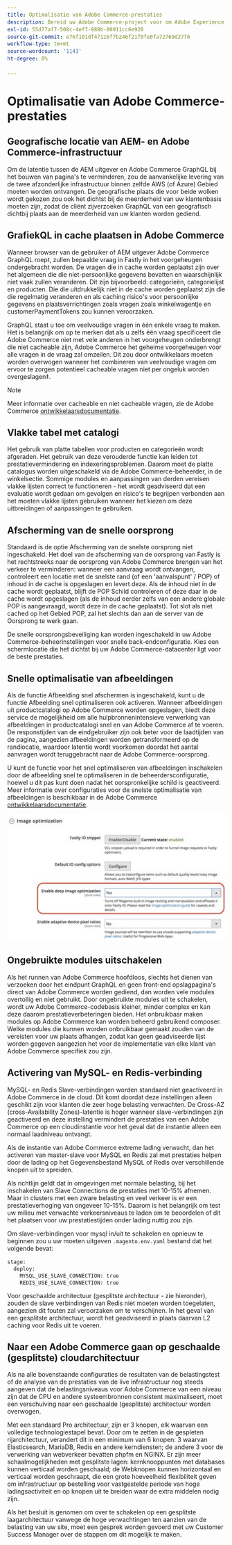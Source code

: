 ```yaml
---
title: Optimalisatie van Adobe Commerce-prestaties
description: Bereid uw Adobe Commerce-project voor om Adobe Experience Manager als CMS te gebruiken door enkele standaardinstellingen te wijzigen.
exl-id: 55d77af7-508c-4ef7-888b-00911cc6e920
source-git-commit: e76f101df47116f7b246f21f0fe0fa72769d2776
workflow-type: tm+mt
source-wordcount: '1143'
ht-degree: 0%

---
```


# Optimalisatie van Adobe Commerce-prestaties

## Geografische locatie van AEM- en Adobe Commerce-infrastructuur

Om de latentie tussen de AEM uitgever en Adobe Commerce GraphQL bij het bouwen van pagina&#39;s te verminderen, zou de aanvankelijke levering van de twee afzonderlijke infrastructuur binnen zelfde AWS (of Azure) Gebied moeten worden ontvangen. De geografische plaats die voor beide wolken wordt gekozen zou ook het dichtst bij de meerderheid van uw klantenbasis moeten zijn, zodat de cliënt zijverzoeken GraphQL van een geografisch dichtbij plaats aan de meerderheid van uw klanten worden gediend.

## GrafiekQL in cache plaatsen in Adobe Commerce

Wanneer browser van de gebruiker of AEM uitgever Adobe Commerce GraphQL roept, zullen bepaalde vraag in Fastly in het voorgeheugen ondergebracht worden. De vragen die in cache worden geplaatst zijn over het algemeen die die niet-persoonlijke gegevens bevatten en waarschijnlijk niet vaak zullen veranderen. Dit zijn bijvoorbeeld: categorieën, categorielijst en producten. Die die uitdrukkelijk niet in de cache worden geplaatst zijn die die regelmatig veranderen en als caching risico&#39;s voor persoonlijke gegevens en plaatsverrichtingen zoals vragen zoals winkelwagentje en customerPaymentTokens zou kunnen veroorzaken.

GraphQL staat u toe om veelvoudige vragen in één enkele vraag te maken. Het is belangrijk om op te merken dat als u zelfs één vraag specificeert die Adobe Commerce niet met vele anderen in het voorgeheugen onderbrengt die niet cacheable zijn, Adobe Commerce het geheime voorgeheugen voor alle vragen in de vraag zal omzeilen. Dit zou door ontwikkelaars moeten worden overwogen wanneer het combineren van veelvoudige vragen om ervoor te zorgen potentieel cacheable vragen niet per ongeluk worden overgeslagen‡.

>[!NOTE]
>
> Meer informatie over cacheable en niet cacheable vragen, zie de Adobe Commerce [ontwikkelaarsdocumentatie](https://devdocs.magento.com/guides/v2.4/graphql/caching.html).

## Vlakke tabel met catalogi

Het gebruik van platte tabellen voor producten en categorieën wordt afgeraden. Het gebruik van deze verouderde functie kan leiden tot prestatievermindering en indexeringsproblemen. Daarom moet de platte catalogus worden uitgeschakeld via de Adobe Commerce-beheerder, in de winkelsectie. Sommige modules en aanpassingen van derden vereisen vlakke lijsten correct te functioneren - het wordt geadviseerd dat een evaluatie wordt gedaan om gevolgen en risico&#39;s te begrijpen verbonden aan het moeten vlakke lijsten gebruiken wanneer het kiezen om deze uitbreidingen of aanpassingen te gebruiken.

## Afscherming van de snelle oorsprong

Standaard is de optie Afscherming van de snelste oorsprong niet ingeschakeld. Het doel van de afscherming van de oorsprong van Fastly is het rechtstreeks naar de oorsprong van Adobe Commerce brengen van het verkeer te verminderen: wanneer een aanvraag wordt ontvangen, controleert een locatie met de snelste rand (of een &#39;aanvalspunt&#39; / POP) of inhoud in de cache is opgeslagen en levert deze. Als de inhoud niet in de cache wordt geplaatst, blijft de POP Schild controleren of deze daar in de cache wordt opgeslagen (als de inhoud eerder zelfs van een andere globale POP is aangevraagd, wordt deze in de cache geplaatst). Tot slot als niet cached op het Gebied POP, zal het slechts dan aan de server van de Oorsprong te werk gaan.

De snelle oorsprongsbeveiliging kan worden ingeschakeld in uw Adobe Commerce-beheerinstellingen voor snelle back-endconfiguratie. Kies een schermlocatie die het dichtst bij uw Adobe Commerce-datacenter ligt voor de beste prestaties.

## Snelle optimalisatie van afbeeldingen

Als de functie Afbeelding snel afschermen is ingeschakeld, kunt u de functie Afbeelding snel optimaliseren ook activeren. Wanneer afbeeldingen uit productcatalogi op Adobe Commerce worden opgeslagen, biedt deze service de mogelijkheid om alle hulpbronnenintensieve verwerking van afbeeldingen in productcatalogi snel en van Adobe Commerce af te voeren. De responstijden van de eindgebruiker zijn ook beter voor de laadtijden van de pagina, aangezien afbeeldingen worden getransformeerd op de randlocatie, waardoor latentie wordt voorkomen doordat het aantal aanvragen wordt teruggebracht naar de Adobe Commerce-oorsprong.

U kunt de functie voor het snel optimaliseren van afbeeldingen inschakelen door de afbeelding snel te optimaliseren in de beheerdersconfiguratie, hoewel u dit pas kunt doen nadat het oorspronkelijke schild is geactiveerd. Meer informatie over configuraties voor de snelste optimalisatie van afbeeldingen is beschikbaar in de Adobe Commerce [ontwikkelaarsdocumentatie](https://devdocs.magento.com/cloud/cdn/fastly-image-optimization.html).

![Screenshot van de instellingen voor snelle optimalisatie van afbeeldingen in Adobe Commerce Admin](../assets/commerce-at-scale/image-optimization.svg)

## Ongebruikte modules uitschakelen

Als het runnen van Adobe Commerce hoofdloos, slechts het dienen van verzoeken door het eindpunt GraphQL en geen front-end opslagpagina&#39;s direct van Adobe Commerce worden gediend, dan worden vele modules overtollig en niet gebruikt. Door ongebruikte modules uit te schakelen, wordt uw Adobe Commerce-codebasis kleiner, minder complex en kan deze daarom prestatieverbeteringen bieden. Het onbruikbaar maken modules op Adobe Commerce kan worden beheerd gebruikend composer. Welke modules die kunnen worden onbruikbaar gemaakt zouden van de vereisten voor uw plaats afhangen, zodat kan geen geadviseerde lijst worden gegeven aangezien het voor de implementatie van elke klant van Adobe Commerce specifiek zou zijn.

## Activering van MySQL- en Redis-verbinding

MySQL- en Redis Slave-verbindingen worden standaard niet geactiveerd in Adobe Commerce in de cloud. Dit komt doordat deze instellingen alleen geschikt zijn voor klanten die zeer hoge belasting verwachten. De Cross-AZ (cross-Availability Zones)-latentie is hoger wanneer slave-verbindingen zijn geactiveerd en deze instelling vermindert de prestaties van een Adobe Commerce op een cloudinstantie voor het geval dat de instantie alleen een normaal laadniveau ontvangt.

Als de instantie van Adobe Commerce extreme lading verwacht, dan het activeren van master-slave voor MySQL en Redis zal met prestaties helpen door de lading op het Gegevensbestand MySQL of Redis over verschillende knopen uit te spreiden.

Als richtlijn geldt dat in omgevingen met normale belasting, bij het inschakelen van Slave Connections de prestaties met 10-15% afnemen. Maar in clusters met een zware belasting en veel verkeer is er een prestatieverhoging van ongeveer 10-15%. Daarom is het belangrijk om test uw milieu met verwachte verkeersniveaus te laden om te beoordelen of dit het plaatsen voor uw prestatiestijden onder lading nuttig zou zijn.

Om slave-verbindingen voor mysql in/uit te schakelen en opnieuw te beginnen zou u uw moeten uitgeven `.magento.env.yaml` bestand dat het volgende bevat:

```
stage:
  deploy:
    MYSQL_USE_SLAVE_CONNECTION: true
    REDIS_USE_SLAVE_CONNECTION: true
```

Voor geschaalde architectuur (gesplitste architectuur - zie hieronder), zouden de slave verbindingen van Redis niet moeten worden toegelaten, aangezien dit fouten zal veroorzaken om te verschijnen. In het geval van een gesplitste architectuur, wordt het geadviseerd in plaats daarvan L2 caching voor Redis uit te voeren.

## Naar een Adobe Commerce gaan op geschaalde (gesplitste) cloudarchitectuur

Als na alle bovenstaande configuraties de resultaten van de belastingstest of de analyse van de prestaties van de live infrastructuur nog steeds aangeven dat de belastingsniveaus voor Adobe Commerce van een niveau zijn dat de CPU en andere systeembronnen consistent maximaliseert, moet een verschuiving naar een geschaalde (gesplitste) architectuur worden overwogen.

Met een standaard Pro architectuur, zijn er 3 knopen, elk waarvan een volledige technologiestapel bevat. Door om te zetten in de gespleten rijarchitectuur, verandert dit in een minimum van 6 knopen: 3 waarvan Elasticsearch, MariaDB, Redis en andere kerndiensten; de andere 3 voor de verwerking van webverkeer bevatten phpfm en NGINX. Er zijn meer schaalmogelijkheden met gesplitste lagen: kernknooppunten met databases kunnen verticaal worden geschaald; de Webknopen kunnen horizontaal en verticaal worden geschraapt, die een grote hoeveelheid flexibiliteit geven om infrastructuur op bestelling voor vastgestelde periode van hoge ladingsactiviteit en op knopen uit te breiden waar de extra middelen nodig zijn.

Als het besluit is genomen om over te schakelen op een gesplitste laagarchitectuur vanwege de hoge verwachtingen ten aanzien van de belasting van uw site, moet een gesprek worden gevoerd met uw Customer Success Manager over de stappen om dit mogelijk te maken.
